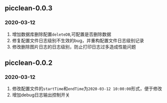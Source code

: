 ## picclean-0.0.3
### 2020-03-12
1. 增加数据库删除配置`deleteDB`,可配置是否删除数据
2. 修复配置文件日志级别不生效的bug，并重构配置文件日志级别记录
3. 修改删除图片日志的日志级别，防止打印日志过多造成性能问题

## picclean-0.0.2
### 2020-03-12
1. 修改配置文件的`startTime`和`endTime`为`2020-03-12 10:00:00`形式，便于修改
2. 增加debug日志输出控制开关